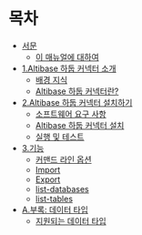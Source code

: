 # 목차

<!-- START doctoc generated TOC please keep comment here to allow auto update -->
<!-- DON'T EDIT THIS SECTION, INSTEAD RE-RUN doctoc TO UPDATE -->

- [서문](#%EC%84%9C%EB%AC%B8)
  - [이 매뉴얼에 대하여](#%EC%9D%B4-%EB%A7%A4%EB%89%B4%EC%96%BC%EC%97%90-%EB%8C%80%ED%95%98%EC%97%AC)
- [1.Altibase 하둡 커넥터 소개](#1altibase-%ED%95%98%EB%91%A1-%EC%BB%A4%EB%84%A5%ED%84%B0-%EC%86%8C%EA%B0%9C)
  - [배경 지식](#%EB%B0%B0%EA%B2%BD-%EC%A7%80%EC%8B%9D)
  - [Altibase 하둡 커넥터란?](#altibase-%ED%95%98%EB%91%A1-%EC%BB%A4%EB%84%A5%ED%84%B0%EB%9E%80)
- [2.Altibase 하둡 커넥터 설치하기](#2altibase-%ED%95%98%EB%91%A1-%EC%BB%A4%EB%84%A5%ED%84%B0-%EC%84%A4%EC%B9%98%ED%95%98%EA%B8%B0)
  - [소프트웨어 요구 사항](#%EC%86%8C%ED%94%84%ED%8A%B8%EC%9B%A8%EC%96%B4-%EC%9A%94%EA%B5%AC-%EC%82%AC%ED%95%AD)
  - [Altibase 하둡 커넥터 설치](#altibase-%ED%95%98%EB%91%A1-%EC%BB%A4%EB%84%A5%ED%84%B0-%EC%84%A4%EC%B9%98)
  - [실행 및 테스트](#%EC%8B%A4%ED%96%89-%EB%B0%8F-%ED%85%8C%EC%8A%A4%ED%8A%B8)
- [3.기능](#3%EA%B8%B0%EB%8A%A5)
  - [커맨드 라인 옵션](#%EC%BB%A4%EB%A7%A8%EB%93%9C-%EB%9D%BC%EC%9D%B8-%EC%98%B5%EC%85%98)
  - [Import](#import)
  - [Export](#export)
  - [list-databases](#list-databases)
  - [list-tables](#list-tables)
- [A.부록: 데이터 타입](#a%EB%B6%80%EB%A1%9D-%EB%8D%B0%EC%9D%B4%ED%84%B0-%ED%83%80%EC%9E%85)
  - [지원되는 데이터 타입](#%EC%A7%80%EC%9B%90%EB%90%98%EB%8A%94-%EB%8D%B0%EC%9D%B4%ED%84%B0-%ED%83%80%EC%9E%85)

<!-- END doctoc generated TOC please keep comment here to allow auto update -->

<br>

